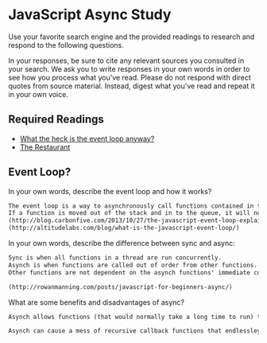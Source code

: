 # JavaScript Async Study

Use your favorite search engine and the provided readings to research and
respond to the following questions.

In your responses, be sure to cite any relevant sources you consulted in your
search. We ask you to write responses in your own words in order to see how you
process what you've read. Please do not respond with direct quotes from source
material. Instead, digest what you've read and repeat it in your own voice.

## Required Readings

-   [What the heck is the event loop anyway?](https://www.youtube.com/watch?v=8aGhZQkoFbQ)
-   [The Restaurant](https://www.codeschool.com/blog/2014/10/30/understanding-node-js/)

## Event Loop?

In your own words, describe the event loop and how it works?

```md
The event loop is a way to asynchronously call functions contained in the same thread.
If a function is moved out of the stack and in to the queue, it will not be run until the stack is free of functions to run. Once the stack has cleared, the que will begin to populate the stack again.
(http://blog.carbonfive.com/2013/10/27/the-javascript-event-loop-explained/)
(http://altitudelabs.com/blog/what-is-the-javascript-event-loop/)
```

In your own words, describe the difference between sync and async:

```md
Sync is when all functions in a thread are run concurrently.
Asynch is when functions are called out of order from other functions.
Other functions are not dependent on the asynch functions' immediate completion.

(http://rowanmanning.com/posts/javascript-for-beginners-async/)
```

What are some benefits and disadvantages of async?

```md
Asynch allows functions (that would normally take a long time to run) to run without impeding other functions required to have a functioning (ha ha) web app. These asynch functions can 'do their own thing' without slowing or stopping other elements in the browser.

Asynch can cause a mess of recursive callback functions that endlessley trigger.
```
